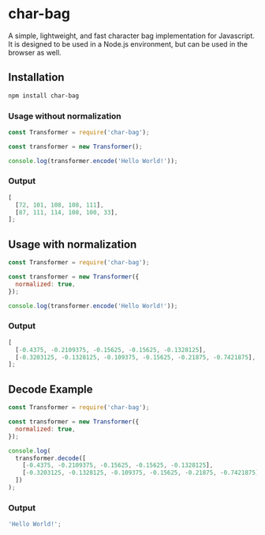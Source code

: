 # char-bag

A simple, lightweight, and fast character bag implementation for Javascript.
It is designed to be used in a Node.js environment, but can be used in the browser as well.

## Installation

```bash
npm install char-bag
```

### Usage without normalization

```javascript
const Transformer = require('char-bag');

const transformer = new Transformer();

console.log(transformer.encode('Hello World!'));
```

### Output

```javascript
[
  [72, 101, 108, 108, 111],
  [87, 111, 114, 108, 100, 33],
];
```

## Usage with normalization

```javascript
const Transformer = require('char-bag');

const transformer = new Transformer({
  normalized: true,
});

console.log(transformer.encode('Hello World!'));
```

### Output

```javascript
[
  [-0.4375, -0.2109375, -0.15625, -0.15625, -0.1328125],
  [-0.3203125, -0.1328125, -0.109375, -0.15625, -0.21875, -0.7421875],
];
```

## Decode Example

```javascript
const Transformer = require('char-bag');

const transformer = new Transformer({
  normalized: true,
});

console.log(
  transformer.decode([
    [-0.4375, -0.2109375, -0.15625, -0.15625, -0.1328125],
    [-0.3203125, -0.1328125, -0.109375, -0.15625, -0.21875, -0.7421875],
  ])
);
```

### Output

```javascript
'Hello World!';
```
